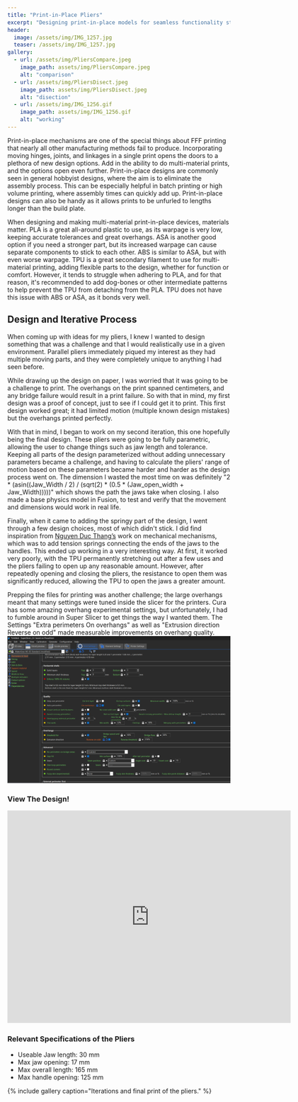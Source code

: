 ```yaml
---
title: "Print-in-Place Pliers"
excerpt: "Designing print-in-place models for seamless functionality straight from the printer bed."
header:
  image: /assets/img/IMG_1257.jpg
  teaser: /assets/img/IMG_1257.jpg
gallery:
  - url: /assets/img/PliersCompare.jpeg
    image_path: assets/img/PliersCompare.jpeg
    alt: "comparison"
  - url: /assets/img/PliersDisect.jpeg
    image_path: assets/img/PliersDisect.jpeg
    alt: "disection"
  - url: /assets/img/IMG_1256.gif
    image_path: assets/img/IMG_1256.gif
    alt: "working"
---
```

Print-in-place mechanisms are one of the special things about FFF printing that nearly all other manufacturing methods fail to produce. Incorporating moving hinges, joints, and linkages in a single print opens the doors to a plethora of new design options. Add in the ability to do multi-material prints, and the options open even further. Print-in-place designs are commonly seen in general hobbyist designs, where the aim is to eliminate the assembly process. This can be especially helpful in batch printing or high volume printing, where assembly times can quickly add up. Print-in-place designs can also be handy as it allows prints to be unfurled to lengths longer than the build plate.

When designing and making multi-material print-in-place devices, materials matter. PLA is a great all-around plastic to use, as its warpage is very low, keeping accurate tolerances and great overhangs. ASA is another good option if you need a stronger part, but its increased warpage can cause separate components to stick to each other. ABS is similar to ASA, but with even worse warpage. TPU is a great secondary filament to use for multi-material printing, adding flexible parts to the design, whether for function or comfort. However, it tends to struggle when adhering to PLA, and for that reason, it's recommended to add dog-bones or other intermediate patterns to help prevent the TPU from detaching from the PLA. TPU does not have this issue with ABS or ASA, as it bonds very well.

## Design and Iterative Process

When coming up with ideas for my pliers, I knew I wanted to design something that was a challenge and that I would realistically use in a given environment. Parallel pliers immediately piqued my interest as they had multiple moving parts, and they were completely unique to anything I had seen before.

While drawing up the design on paper, I was worried that it was going to be a challenge to print. The overhangs on the print spanned centimeters, and any bridge failure would result in a print failure. So with that in mind, my first design was a proof of concept, just to see if I could get it to print. This first design worked great; it had limited motion (multiple known design mistakes) but the overhangs printed perfectly.

With that in mind, I began to work on my second iteration, this one hopefully being the final design. These pliers were going to be fully parametric, allowing the user to change things such as jaw length and tolerance. Keeping all parts of the design parameterized without adding unnecessary parameters became a challenge, and having to calculate the pliers' range of motion based on these parameters became harder and harder as the design process went on. The dimension I wasted the most time on was definitely "2 * (asin((Jaw_Width / 2) / (sqrt(2) * (0.5 * (Jaw_open_width + Jaw_Width)))))" which shows the path the jaws take when closing. I also made a base physics model in Fusion, to test and verify that the movement and dimensions would work in real life.

Finally, when it came to adding the springy part of the design, I went through a few design choices, most of which didn't stick. I did find inspiration from [Nguyen Duc Thang’s](https://www.youtube.com/user/thang010146/about) work on mechanical mechanisms, which was to add tension springs connecting the ends of the jaws to the handles. This ended up working in a very interesting way. At first, it worked very poorly, with the TPU permanently stretching out after a few uses and the pliers failing to open up any reasonable amount. However, after repeatedly opening and closing the pliers, the resistance to open them was significantly reduced, allowing the TPU to open the jaws a greater amount.

Prepping the files for printing was another challenge; the large overhangs meant that many settings were tuned inside the slicer for the printers. Cura has some amazing overhang experimental settings, but unfortunately, I had to fumble around in Super Slicer to get things the way I wanted them.
The Settings "Extra perimeters On overhangs" as well as "Extrusion direction Reverse on odd" made measurable improvements on overhang quality.
<img src="https://github.com/1Mattchu/MatthewDeLuna.github.io/blob/main/assets/img/SlicerSettings.png?raw=true" alt="slicer settings" width="600">


### View The Design!
<iframe src="https://vanderbilt643.autodesk360.com/shares/public/SH512d4QTec90decfa6efbce02b5a7c83498?mode=embed" width="640" height="480" allowfullscreen="true" webkitallowfullscreen="true" mozallowfullscreen="true"  frameborder="0"></iframe>

### Relevant Specifications of the Pliers

- Useable Jaw length: 30 mm
- Max jaw opening: 17 mm
- Max overall length: 165 mm
- Max handle opening: 125 mm


{% include gallery caption="Iterations and final print of the pliers." %}
